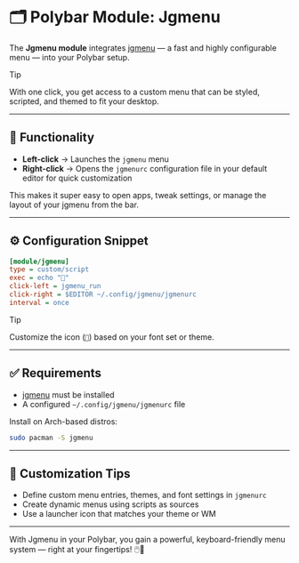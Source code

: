 # 🗂️ Polybar Module: Jgmenu

The **Jgmenu module** integrates [jgmenu](https://github.com/johanmalm/jgmenu) — a fast and highly configurable menu — into your Polybar setup.

> [!TIP]
> With one click, you get access to a custom menu that can be styled, scripted, and themed to fit your desktop.

---

## 🧭 Functionality

- **Left-click** → Launches the `jgmenu` menu
- **Right-click** → Opens the `jgmenurc` configuration file in your default editor for quick customization

This makes it super easy to open apps, tweak settings, or manage the layout of your jgmenu from the bar.

---

## ⚙️ Configuration Snippet

```ini
[module/jgmenu]
type = custom/script
exec = echo ""
click-left = jgmenu_run
click-right = $EDITOR ~/.config/jgmenu/jgmenurc
interval = once
```

> [!TIP]
> Customize the icon (``) based on your font set or theme.

---

## ✅ Requirements

- [jgmenu](https://github.com/johanmalm/jgmenu) must be installed
- A configured `~/.config/jgmenu/jgmenurc` file

Install on Arch-based distros:

```sh
sudo pacman -S jgmenu
```

---

## 🎨 Customization Tips

- Define custom menu entries, themes, and font settings in `jgmenurc`
- Create dynamic menus using scripts as sources
- Use a launcher icon that matches your theme or WM

---

With Jgmenu in your Polybar, you gain a powerful, keyboard-friendly menu system — right at your fingertips! 🖱️📜
